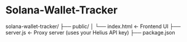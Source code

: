 # Solana-Wallet-Tracker
solana-wallet-tracker/
├── public/
│   └── index.html         ← Frontend UI
├── server.js              ← Proxy server (uses your Helius API key)
├── package.json

